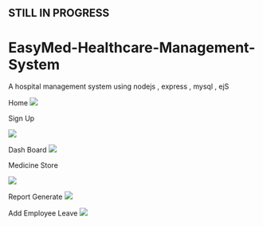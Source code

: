 ## STILL IN PROGRESS ##

# EasyMed-Healthcare-Management-System

A hospital management system using nodejs , express , mysql , ejS


Home
![](screenshot/home.PNG)

Sign Up

![](screenshot/signup.PNG)

Dash Board
![](screenshot/dash.PNG)

Medicine Store

![](screenshot/med.PNG)

Report Generate
![](screenshot/report.PNG)

Add Employee Leave
![](screenshot/leave.PNG)
